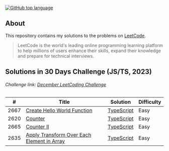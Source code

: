 [![GitHub top language](https://img.shields.io/github/languages/top/diyorbekrustamjonov/leetcode?style=flat-square&logo=github)](https://github.com/orzklv/nix)

## About

This repository contains my solutions to the problems on [LeetCode](https://leetcode.com/).


> LeetCode is the world's leading online programming learning platform to help millions of users enhance their skills, expand their knowledge and prepare for technical interviews.

## Solutions in 30 Days Challenge (JS/TS, 2023) 

###### Challenge link: [December LeetCoding Challenge](https://leetcode.com/discuss/study-guide/3458761/Open-to-Registration!-30-Days-of-LC-JavaScript-Challenge)

| # | Title | Solution | Difficulty |
|---| ----- | -------- | ---------- |
|2667|[Create Hello World Function](https://leetcode.com/problems/create-hello-world-function/)|[TypeScript](./30_day_challenge/01_2667_create_hello_world_function.ts)|Easy|
|2620|[Counter](https://leetcode.com/problems/counter/)|[TypeScript](./30_day_challenge/02_2620_counter.ts)|Easy|
|2665|[Counter II](https://leetcode.com/problems/counter-ii)|[TypeScript](./30_day_challenge/03_2665_counter_ii.ts)|Easy|
|2635|[Apply Transform Over Each Element in Array](https://leetcode.com/problems/apply-transform-over-each-element-in-array/)|[TypeScript](./30_day_challenge/04_2635_apply_transform_over_each_element_in_array.ts)|Easy|